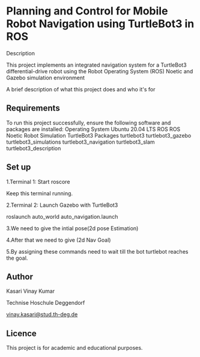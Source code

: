 
# Planning and Control for Mobile Robot Navigation using TurtleBot3 in ROS
Description

This project implements an integrated navigation system for a TurtleBot3 differential-drive robot using the Robot Operating System (ROS) Noetic and Gazebo simulation environment

A brief description of what this project does and who it's for


## Requirements
To run this project successfully, ensure the following software and packages are installed:
Operating System
Ubuntu 20.04 LTS
ROS
ROS Noetic
Robot Simulation
TurtleBot3 Packages
turtlebot3
turtlebot3_gazebo
turtlebot3_simulations
turtlebot3_navigation
turtlebot3_slam
turtlebot3_description
## Set up

1.Terminal 1: Start roscore

Keep this terminal running.

2.Terminal 2: Launch Gazebo with TurtleBot3

roslaunch auto_world auto_navigation.launch

3.We need to give the intial pose(2d pose Estimation)

4.After that we need to give (2d Nav Goal)

5.By assigning these commands need to wait till the bot turtlebot reaches the goal.
## Author

Kasari Vinay Kumar

Technise Hoschule Deggendorf

vinay.kasari@stud.th-deg.de
## Licence

This project is for academic and educational purposes.
